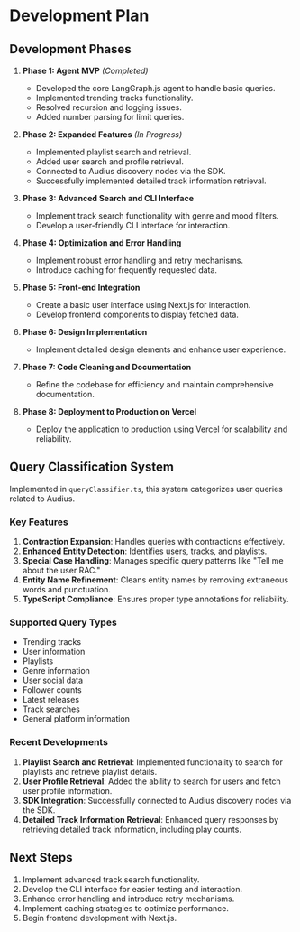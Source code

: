 # Development Plan

## Development Phases

1. **Phase 1: Agent MVP** *(Completed)*
   - Developed the core LangGraph.js agent to handle basic queries.
   - Implemented trending tracks functionality.
   - Resolved recursion and logging issues.
   - Added number parsing for limit queries.

2. **Phase 2: Expanded Features** *(In Progress)*
   - Implemented playlist search and retrieval.
   - Added user search and profile retrieval.
   - Connected to Audius discovery nodes via the SDK.
   - Successfully implemented detailed track information retrieval.

3. **Phase 3: Advanced Search and CLI Interface**
   - Implement track search functionality with genre and mood filters.
   - Develop a user-friendly CLI interface for interaction.

4. **Phase 4: Optimization and Error Handling**
   - Implement robust error handling and retry mechanisms.
   - Introduce caching for frequently requested data.

5. **Phase 5: Front-end Integration**
   - Create a basic user interface using Next.js for interaction.
   - Develop frontend components to display fetched data.

6. **Phase 6: Design Implementation**
   - Implement detailed design elements and enhance user experience.

7. **Phase 7: Code Cleaning and Documentation**
   - Refine the codebase for efficiency and maintain comprehensive documentation.

8. **Phase 8: Deployment to Production on Vercel**
   - Deploy the application to production using Vercel for scalability and reliability.

## Query Classification System
Implemented in `queryClassifier.ts`, this system categorizes user queries related to Audius.

### Key Features
1. **Contraction Expansion**: Handles queries with contractions effectively.
2. **Enhanced Entity Detection**: Identifies users, tracks, and playlists.
3. **Special Case Handling**: Manages specific query patterns like "Tell me about the user RAC."
4. **Entity Name Refinement**: Cleans entity names by removing extraneous words and punctuation.
5. **TypeScript Compliance**: Ensures proper type annotations for reliability.

### Supported Query Types
- Trending tracks
- User information
- Playlists
- Genre information
- User social data
- Follower counts
- Latest releases
- Track searches
- General platform information

### Recent Developments
1. **Playlist Search and Retrieval**: Implemented functionality to search for playlists and retrieve playlist details.
2. **User Profile Retrieval**: Added the ability to search for users and fetch user profile information.
3. **SDK Integration**: Successfully connected to Audius discovery nodes via the SDK.
4. **Detailed Track Information Retrieval**: Enhanced query responses by retrieving detailed track information, including play counts.

## Next Steps
1. Implement advanced track search functionality.
2. Develop the CLI interface for easier testing and interaction.
3. Enhance error handling and introduce retry mechanisms.
4. Implement caching strategies to optimize performance.
5. Begin frontend development with Next.js.
